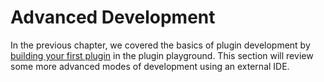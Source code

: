 # Advanced Development

In the previous chapter, we covered the basics of plugin development by[ building your first plugin](../build-your-first-plugin/) in the plugin playground. This section will review some more advanced modes of development using an external IDE.
